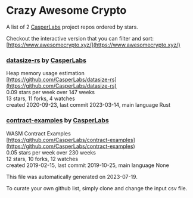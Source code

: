 # Crazy Awesome Crypto
A list of 2 [CasperLabs](https://github.com/CasperLabs) project repos ordered by stars.  

Checkout the interactive version that you can filter and sort: 
[https://www.awesomecrypto.xyz/](https://www.awesomecrypto.xyz/)  


### [datasize-rs](https://github.com/CasperLabs/datasize-rs) by [CasperLabs](https://github.com/CasperLabs)  
Heap memory usage estimation  
[https://github.com/CasperLabs/datasize-rs](https://github.com/CasperLabs/datasize-rs)  
0.09 stars per week over 147 weeks  
13 stars, 11 forks, 4 watches  
created 2020-09-23, last commit 2023-03-14, main language Rust  


### [contract-examples](https://github.com/CasperLabs/contract-examples) by [CasperLabs](https://github.com/CasperLabs)  
WASM Contract Examples  
[https://github.com/CasperLabs/contract-examples](https://github.com/CasperLabs/contract-examples)  
0.05 stars per week over 230 weeks  
12 stars, 10 forks, 12 watches  
created 2019-02-15, last commit 2019-10-25, main language None  


This file was automatically generated on 2023-07-19.  

To curate your own github list, simply clone and change the input csv file.  